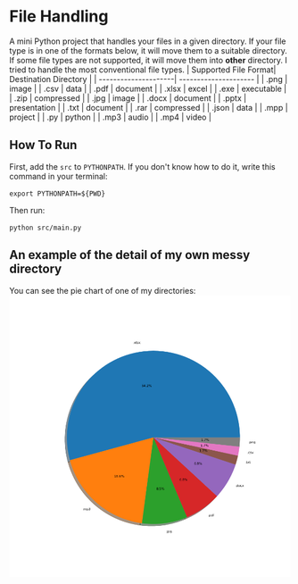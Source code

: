 # File Handling
A mini Python project that handles your files in a given directory. If your file type is in one of the formats below, it will move them to a suitable directory. If 
some file types are not supported, it will move them into **other** directory.
I tried to handle the most conventional file types.
| Supported File Format| Destination Directory |
| ---------------------| --------------------- |
| .png                 | image                 |
| .csv                 | data                  |
| .pdf                 | document              |
| .xlsx                | excel                 |
| .exe                 | executable            |
| .zip                 | compressed            |
| .jpg                 | image                 | 
| .docx                | document              |
| .pptx                | presentation          |
| .txt                 | document              |
| .rar                 | compressed            |
| .json                | data                  |
| .mpp                 | project               |
| .py                  | python                |
| .mp3                 | audio                 |
| .mp4                 | video                 |

## How To Run
First, add the `src` to `PYTHONPATH`. If you don't know how to do it, write this command in your terminal:

```
export PYTHONPATH=${PWD}
```

Then run:

```
python src/main.py
```

## An example of the detail of my own messy directory
You can see the pie chart of one of my directories:
![alt text for screen readers](./dirstat.png "The directory stat")
